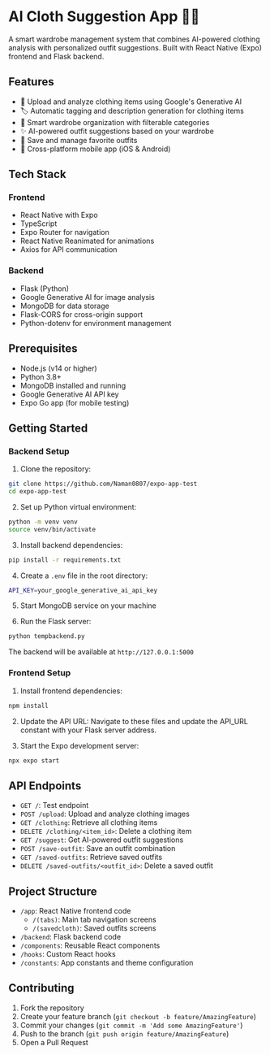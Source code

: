 # AI Cloth Suggestion App 👚👖

A smart wardrobe management system that combines AI-powered clothing analysis with personalized outfit suggestions. Built with React Native (Expo) frontend and Flask backend.

## Features

- 📸 Upload and analyze clothing items using Google's Generative AI
- 🏷️ Automatic tagging and description generation for clothing items
- 👕 Smart wardrobe organization with filterable categories
- ✨ AI-powered outfit suggestions based on your wardrobe
- 💾 Save and manage favorite outfits
- 📱 Cross-platform mobile app (iOS & Android)

## Tech Stack

### Frontend

- React Native with Expo
- TypeScript
- Expo Router for navigation
- React Native Reanimated for animations
- Axios for API communication

### Backend

- Flask (Python)
- Google Generative AI for image analysis
- MongoDB for data storage
- Flask-CORS for cross-origin support
- Python-dotenv for environment management

## Prerequisites

- Node.js (v14 or higher)
- Python 3.8+
- MongoDB installed and running
- Google Generative AI API key
- Expo Go app (for mobile testing)

## Getting Started

### Backend Setup

1. Clone the repository:

```bash
git clone https://github.com/Naman0807/expo-app-test
cd expo-app-test
```

2. Set up Python virtual environment:

```bash
python -m venv venv
source venv/bin/activate
```

3. Install backend dependencies:

```bash
pip install -r requirements.txt
```

4. Create a `.env` file in the root directory:

```bash
API_KEY=your_google_generative_ai_api_key
```

5. Start MongoDB service on your machine

6. Run the Flask server:

```bash
python tempbackend.py
```

The backend will be available at `http://127.0.0.1:5000`

### Frontend Setup

1. Install frontend dependencies:

```bash
npm install
```

2. Update the API URL:
   Navigate to these files and update the API_URL constant with your Flask server address.

3. Start the Expo development server:

```bash
npx expo start
```

## API Endpoints

- `GET /`: Test endpoint
- `POST /upload`: Upload and analyze clothing images
- `GET /clothing`: Retrieve all clothing items
- `DELETE /clothing/<item_id>`: Delete a clothing item
- `GET /suggest`: Get AI-powered outfit suggestions
- `POST /save-outfit`: Save an outfit combination
- `GET /saved-outfits`: Retrieve saved outfits
- `DELETE /saved-outfits/<outfit_id>`: Delete a saved outfit

## Project Structure

- `/app`: React Native frontend code
  - `/(tabs)`: Main tab navigation screens
  - `/(savedcloth)`: Saved outfits screens
- `/backend`: Flask backend code
- `/components`: Reusable React components
- `/hooks`: Custom React hooks
- `/constants`: App constants and theme configuration

## Contributing

1. Fork the repository
2. Create your feature branch (`git checkout -b feature/AmazingFeature`)
3. Commit your changes (`git commit -m 'Add some AmazingFeature'`)
4. Push to the branch (`git push origin feature/AmazingFeature`)
5. Open a Pull Request
